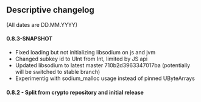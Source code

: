 ## Descriptive changelog
(All dates are DD.MM.YYYY)

#### 0.8.3-SNAPSHOT
- Fixed loading but not initializing libsodium on js and jvm
- Changed subkey id to UInt from Int, limited by JS api
- Updated libsodium to latest master 710b2d3963347017ba (potentially will be switched to stable branch)
- Experimentig with sodium_malloc usage instead of pinned UByteArrays

#### 0.8.2 - Split from crypto repository and initial release

